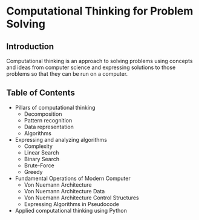 # Computational Thinking for Problem Solving

## Introduction
Computational thinking is an approach to solving problems using concepts and ideas from computer science and expressing solutions to those problems so that they can be run on a computer.

## Table of Contents
- Pillars of computational thinking
    - Decomposition
    - Pattern recognition
    - Data representation
    - Algorithms
- Expressing and analyzing algorithms
    - Complexity
    - Linear Search
    - Binary Search
    - Brute-Force
    - Greedy
- Fundamental Operations of Modern Computer
    - Von Nuemann Architecture
    - Von Nuemann Architecture Data
    - Von Nuemann Architecture Control Structures
    - Expressing Algorithms in Pseudocode  
- Applied computational thinking using Python   

